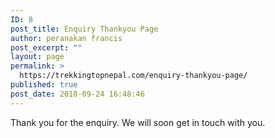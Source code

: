 ```yaml
---
ID: 8
post_title: Enquiry Thankyou Page
author: peranakan francis
post_excerpt: ""
layout: page
permalink: >
  https://trekkingtopnepal.com/enquiry-thankyou-page/
published: true
post_date: 2018-09-24 16:48:46
---
```

Thank you for the enquiry. We will soon get in touch with you.